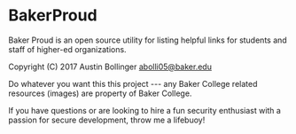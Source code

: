 # BakerProud
Baker Proud is an open source utility for listing helpful links for students and staff of higher-ed organizations.

Copyright (C) 2017 Austin Bollinger <abolli05@baker.edu>

Do whatever you want this this project --- any Baker College related resources (images) are property of Baker College.

If you have questions or are looking to hire a fun security enthusiast with a passion for secure development, throw me a lifebuoy!
